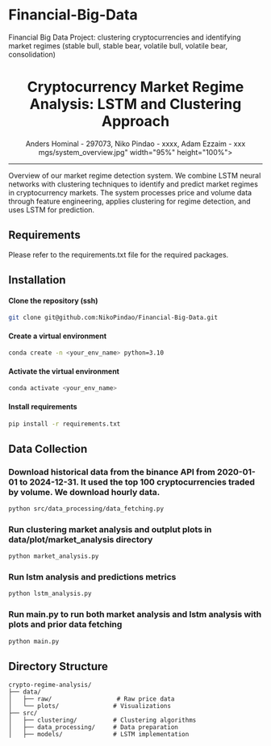 # Financial-Big-Data
Financial Big Data Project: clustering cryptocurrencies and identifying market regimes (stable bull, stable bear, volatile bull, volatile bear, consolidation)

<div align="center">

<h1>Cryptocurrency Market Regime Analysis: LSTM and Clustering Approach</h1>

<div>
    Anders Hominal - 297073, Niko Pindao - xxxx, Adam Ezzaim - xxx
</div>
mgs/system_overview.jpg"  width="95%" height="100%">
</div>

---

</div>

Overview of our market regime detection system. We combine LSTM neural networks with clustering techniques to identify and predict market regimes in cryptocurrency markets. The system processes price and volume data through feature engineering, applies clustering for regime detection, and uses LSTM for prediction.

## Requirements
Please refer to the requirements.txt file for the required packages.

## Installation
#### Clone the repository (ssh)
```bash
git clone git@github.com:NikoPindao/Financial-Big-Data.git
```

#### Create a virtual environment
```bash
conda create -n <your_env_name> python=3.10
```

#### Activate the virtual environment
```bash
conda activate <your_env_name>
```

#### Install requirements
```bash
pip install -r requirements.txt
```

## Data Collection
### Download historical data from the binance API from 2020-01-01 to 2024-12-31. It used the top 100 cryptocurrencies traded by volume. We download hourly data.
```bash
python src/data_processing/data_fetching.py
```

### Run clustering market analysis and outplut plots in data/plot/market_analysis directory
```bash
python market_analysis.py
```

### Run lstm analysis and predictions metrics
```bash
python lstm_analysis.py
```

### Run main.py to run both market analysis and lstm analysis with plots and prior data fetching
```bash
python main.py
```

## Directory Structure
```
crypto-regime-analysis/
├── data/
│   ├── raw/                  # Raw price data
│   └── plots/               # Visualizations
├── src/
│   ├── clustering/          # Clustering algorithms
│   ├── data_processing/     # Data preparation
│   ├── models/              # LSTM implementation
```
